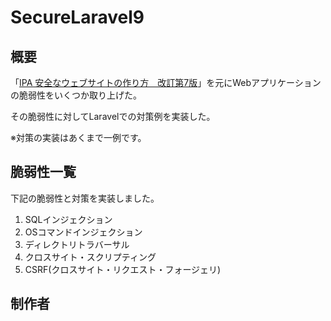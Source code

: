 # SecureLaravel9

## 概要

「[IPA 安全なウェブサイトの作り方　改訂第7版](https://www.ipa.go.jp/security/vuln/websecurity/ug65p900000196e2-att/000017316.pdf)」を元にWebアプリケーションの脆弱性をいくつか取り上げた。

その脆弱性に対してLaravelでの対策例を実装した。

※対策の実装はあくまで一例です。

## 脆弱性一覧

下記の脆弱性と対策を実装しました。

1. SQLインジェクション
2. OSコマンドインジェクション
3. ディレクトリトラバーサル
4. クロスサイト・スクリプティング
5. CSRF(クロスサイト・リクエスト・フォージェリ)

## 制作者

<!--[Twitter @kk0128_](https://twitter.com/kk0128_)-->
